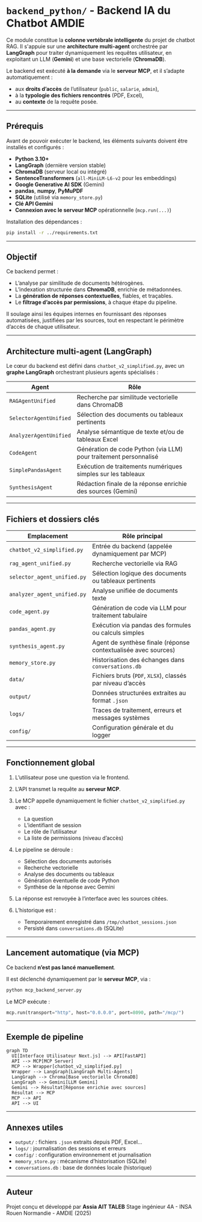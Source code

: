 # `backend_python/` - Backend IA du Chatbot AMDIE

Ce module constitue la **colonne vertébrale intelligente** du projet de chatbot RAG. Il s'appuie sur une **architecture multi-agent** orchestrée par **LangGraph** pour traiter dynamiquement les requêtes utilisateur, en exploitant un LLM (**Gemini**) et une base vectorielle (**ChromaDB**).

Le backend est exécuté **à la demande** via le **serveur MCP**, et il s’adapte automatiquement :

* aux **droits d’accès** de l’utilisateur (`public`, `salarie`, `admin`),
* à la **typologie des fichiers rencontrés** (PDF, Excel),
* au **contexte** de la requête posée.

---

## Prérequis

Avant de pouvoir exécuter le backend, les éléments suivants doivent être installés et configurés :

* **Python 3.10+**
* **LangGraph** (dernière version stable)
* **ChromaDB** (serveur local ou intégré)
* **SentenceTransformers** (`all-MiniLM-L6-v2` pour les embeddings)
* **Google Generative AI SDK** (Gemini)
* **pandas**, **numpy**, **PyMuPDF**
* **SQLite** (utilisé via `memory_store.py`)
* **Clé API Gemini** 
* **Connexion avec le serveur MCP** opérationnelle (`mcp.run(...)`)

Installation des dépendances :

```bash
pip install -r ../requirements.txt
```

---

## Objectif

Ce backend permet :

* L’analyse par similitude de documents hétérogènes.
* L’indexation structurée dans **ChromaDB**, enrichie de métadonnées.
* La **génération de réponses contextuelles**, fiables, et traçables.
* Le **filtrage d’accès par permissions**, à chaque étape du pipeline.

Il soulage ainsi les équipes internes en fournissant des réponses automatisées, justifiées par les sources, tout en respectant le périmètre d’accès de chaque utilisateur.

---

## Architecture multi-agent (LangGraph)

Le cœur du backend est défini dans `chatbot_v2_simplified.py`, avec un **graphe LangGraph** orchestrant plusieurs agents spécialisés :

| Agent                  | Rôle                                                             |
| ---------------------- | ---------------------------------------------------------------- |
| `RAGAgentUnified`      | Recherche par similitude vectorielle dans ChromaDB               |
| `SelectorAgentUnified` | Sélection des documents ou tableaux pertinents                   |
| `AnalyzerAgentUnified` | Analyse sémantique de texte et/ou de tableaux Excel              |
| `CodeAgent`            | Génération de code Python (via LLM) pour traitement personnalisé |
| `SimplePandasAgent`    | Exécution de traitements numériques simples sur les tableaux     |
| `SynthesisAgent`       | Rédaction finale de la réponse enrichie des sources (Gemini)     |

---

## Fichiers et dossiers clés

| Emplacement                 | Rôle principal                                                   |
| --------------------------- | ---------------------------------------------------------------- |
| `chatbot_v2_simplified.py`  | Entrée du backend (appelée dynamiquement par MCP)                |
| `rag_agent_unified.py`      | Recherche vectorielle via RAG                                    |
| `selector_agent_unified.py` | Sélection logique des documents ou tableaux pertinents           |
| `analyzer_agent_unified.py` | Analyse unifiée de documents texte                               |
| `code_agent.py`             | Génération de code via LLM pour traitement tabulaire             |
| `pandas_agent.py`           | Exécution via pandas des formules ou calculs simples             |
| `synthesis_agent.py`        | Agent de synthèse finale (réponse contextualisée avec sources)   |
| `memory_store.py`           | Historisation des échanges dans `conversations.db`               |
| `data/`                     | Fichiers bruts (`PDF`, `XLSX`), classés par niveau d’accès       |
| `output/`                   | Données structurées extraites au format `.json`                  |
| `logs/`                     | Traces de traitement, erreurs et messages systèmes               |
| `config/`                   | Configuration générale et du logger                              |

---

## Fonctionnement global

1. L’utilisateur pose une question via le frontend.
2. L’API transmet la requête au **serveur MCP**.
3. Le MCP appelle dynamiquement le fichier `chatbot_v2_simplified.py` avec :

   * La question
   * L’identifiant de session
   * Le rôle de l’utilisateur
   * La liste de permissions (niveau d’accès)
4. Le pipeline se déroule :

   * Sélection des documents autorisés
   * Recherche vectorielle
   * Analyse des documents ou tableaux
   * Génération éventuelle de code Python
   * Synthèse de la réponse avec Gemini
5. La réponse est renvoyée à l’interface avec les sources citées.
6. L’historique est :

   * Temporairement enregistré dans `/tmp/chatbot_sessions.json`
   * Persisté dans `conversations.db` (SQLite)

---

## Lancement automatique (via MCP)

Ce backend **n’est pas lancé manuellement**.

Il est déclenché dynamiquement par le **serveur MCP**, via :

```bash
python mcp_backend_server.py
```

Le MCP exécute :

```python
mcp.run(transport="http", host="0.0.0.0", port=8090, path="/mcp/")
```

---

## Exemple de pipeline

```mermaid
graph TD
  UI[Interface Utilisateur Next.js] --> API[FastAPI]
  API --> MCP[MCP Server]
  MCP --> Wrapper[chatbot_v2_simplified.py]
  Wrapper --> LangGraph[LangGraph Multi-Agents]
  LangGraph --> Chroma[Base vectorielle ChromaDB]
  LangGraph --> Gemini[LLM Gemini]
  Gemini --> Résultat[Réponse enrichie avec sources]
  Résultat --> MCP
  MCP --> API
  API --> UI
```

---

## Annexes utiles

* `output/` : fichiers `.json` extraits depuis PDF, Excel…
* `logs/` : journalisation des sessions et erreurs
* `config/` : configuration environnement et journalisation
* `memory_store.py` : mécanisme d’historisation (SQLite)
* `conversations.db` : base de données locale (historique)

---

## Auteur

Projet conçu et développé par **Assia AIT TALEB**
Stage ingénieur 4A - INSA Rouen Normandie - AMDIE (2025)
